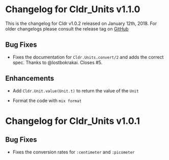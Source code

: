 # Changelog for Cldr_Units v1.1.0

This is the changelog for Cldr v1.0.2 released on January 12th, 2018.  For older changelogs please consult the release tag on [GitHub](https://github.com/kipcole9/cldr_units/tags)

## Bug Fixes

* Fixes the documentation for `Cldr.Units.convert/2` and adds the correct spec.  Thanks to @lostbokrakai.  Closes #5.

## Enhancements

* Add `Cldr.Unit.value(Unit.t)` to return the value of the `Unit`

* Format the code with `mix format`

# Changelog for Cldr_Units v1.0.1

## Bug Fixes

* Fixes the conversion rates for `:centimeter` and `:picometer`